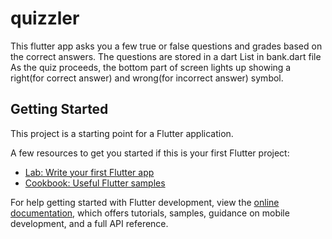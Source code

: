 # quizzler

This flutter app asks you a few true or false questions and grades based on the correct answers. The questions are stored in a dart List in bank.dart file As the quiz proceeds, the bottom part of screen lights up showing a right(for correct answer) and wrong(for incorrect answer) symbol.

## Getting Started

This project is a starting point for a Flutter application.

A few resources to get you started if this is your first Flutter project:

- [Lab: Write your first Flutter app](https://docs.flutter.dev/get-started/codelab)
- [Cookbook: Useful Flutter samples](https://docs.flutter.dev/cookbook)

For help getting started with Flutter development, view the
[online documentation](https://docs.flutter.dev/), which offers tutorials,
samples, guidance on mobile development, and a full API reference.
